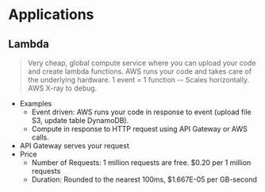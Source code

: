 # Applications

## Lambda
> Very cheap, global compute service where you can upload your code and create lambda functions. AWS runs your code and takes care of the underlying hardware. 1 event = 1 function -- Scales horizontally.  AWS X-ray to debug. 
* Examples
    * Event driven: AWS runs your code in response to event (upload file S3, update table DynamoDB). 
    * Compute in response to HTTP request using API Gateway or AWS calls. 
* API Gateway serves your request
* Price
    * Number of Requests: 1 million requests are free. $0.20 per 1 million requests
    * Duration: Rounded to the nearest 100ms, $1.667E-05 per GB-second 

